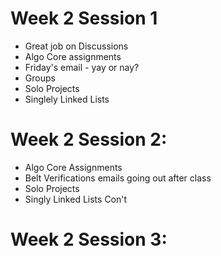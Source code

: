 # Week 2 Session 1
- Great job on Discussions
- Algo Core assignments
- Friday's email - yay or nay?
- Groups
- Solo Projects
- Singlely Linked Lists


# Week 2 Session 2:
- Algo Core Assignments
- Belt Verifications emails going out after class
- Solo Projects
- Singly Linked Lists Con't


# Week 2 Session 3:


